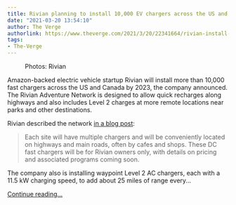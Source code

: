 ```yaml
---
title: Rivian planning to install 10,000 EV chargers across the US and Canada by 2023
date: "2021-03-20 13:54:10"
author: The Verge
authorlink: https://www.theverge.com/2021/3/20/22341664/rivian-install-10000-ev-chargers-us-canada-2023
tags:
- The-Verge
---
```

<figure>
      <img alt="" src="https://cdn.vox-cdn.com/thumbor/A1VjnlZGEZ8e_6p3BQCseHVXjIU=/0x170:2040x1530/1310x873/cdn.vox-cdn.com/uploads/chorus_image/image/68998445/A._Rivian_R1S_Front.0.jpg" />
        <figcaption>Photos: Rivian</figcaption>
    </figure>

  <p id="speakable-summary">Amazon-backed electric vehicle startup Rivian will install more than 10,000 fast chargers across the US and Canada by 2023, the company announced. The Rivian Adventure Network is designed to allow quick recharges along highways and also includes Level 2 charges at more remote locations near parks and other destinations. </p>
<p id="hzKSgN">Rivian described the network <a href="https://stories.rivian.com/charging-your-rivian">in a blog post</a>: </p>
<blockquote><p id="oBOUub">Each site will have multiple chargers and will be conveniently located on highways and main roads, often by cafes and shops. These DC fast chargers will be for Rivian owners only, with details on pricing and associated programs coming soon.</p></blockquote>
<p id="OWQ1Ct">The company also is installing waypoint Level 2 AC chargers, each with a 11.5 kW charging speed, to add about 25 miles of range every...</p>
  <p>
    <a href="https://www.theverge.com/2021/3/20/22341664/rivian-install-10000-ev-chargers-us-canada-2023">Continue reading&hellip;</a>
  </p>